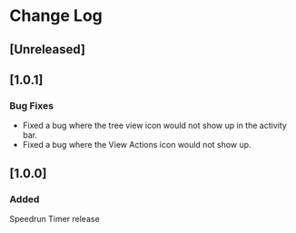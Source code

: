 # Change Log


## [Unreleased]

## [1.0.1]

### Bug Fixes
- Fixed a bug where the tree view icon would not show up in the activity bar.
- Fixed a bug where the View Actions icon would not show up.

## [1.0.0]

### Added
Speedrun Timer release